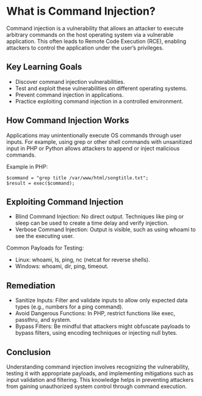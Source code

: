 # What is Command Injection?

Command injection is a vulnerability that allows an attacker to execute arbitrary commands on the host operating system via a vulnerable application. This often leads to Remote Code Execution (RCE), enabling attackers to control the application under the user’s privileges.

## Key Learning Goals

- Discover command injection vulnerabilities.
- Test and exploit these vulnerabilities on different operating systems.
- Prevent command injection in applications.
- Practice exploiting command injection in a controlled environment.
  
## How Command Injection Works

Applications may unintentionally execute OS commands through user inputs. For example, using grep or other shell commands with unsanitized input in PHP or Python allows attackers to append or inject malicious commands.

Example in PHP:

```
$command = "grep title /var/www/html/songtitle.txt";
$result = exec($command);
```

## Exploiting Command Injection

- Blind Command Injection: No direct output. Techniques like ping or sleep can be used to create a time delay and verify injection.
- Verbose Command Injection: Output is visible, such as using whoami to see the executing user.

Common Payloads for Testing:

- Linux: whoami, ls, ping, nc (netcat for reverse shells).
- Windows: whoami, dir, ping, timeout.

## Remediation

- Sanitize Inputs: Filter and validate inputs to allow only expected data types (e.g., numbers for a ping command).
- Avoid Dangerous Functions: In PHP, restrict functions like exec, passthru, and system.
- Bypass Filters: Be mindful that attackers might obfuscate payloads to bypass filters, using encoding techniques or injecting null bytes.

## Conclusion

Understanding command injection involves recognizing the vulnerability, testing it with appropriate payloads, and implementing mitigations such as input validation and filtering. This knowledge helps in preventing attackers from gaining unauthorized system control through command execution.

